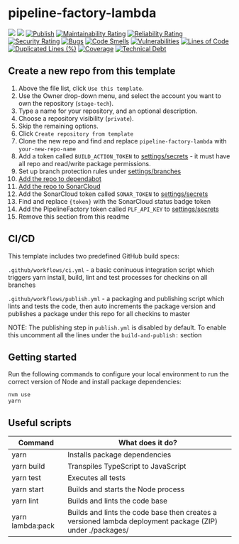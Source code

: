 # pipeline-factory-lambda

![](https://github.com/stage-tech/pipeline-factory-lambda/workflows/Continuous%20Integration/badge.svg) ![](https://github.com/stage-tech/pipeline-factory-lambda/workflows/Publish/badge.svg)
[![Publish](https://github.com/stage-tech/pipeline-factory-lambda/workflows/Publish/badge.svg)](https://github.com/stage-tech/pipeline-factory-lambda/actions?query=workflow%3A%22Publish%22)
[![Maintainability Rating](https://sonarcloud.io/api/project_badges/measure?project=stage-tech_pipeline-factory-lambda&metric=sqale_rating&token=37e02397f12383a2c9c57bafde89b2421f961466)](https://sonarcloud.io/dashboard?id=stage-tech_pipeline-factory-lambda)
[![Reliability Rating](https://sonarcloud.io/api/project_badges/measure?project=stage-tech_pipeline-factory-lambda&metric=reliability_rating&token=37e02397f12383a2c9c57bafde89b2421f961466)](https://sonarcloud.io/dashboard?id=stage-tech_pipeline-factory-lambda)
[![Security Rating](https://sonarcloud.io/api/project_badges/measure?project=stage-tech_pipeline-factory-lambda&metric=security_rating&token=37e02397f12383a2c9c57bafde89b2421f961466)](https://sonarcloud.io/dashboard?id=stage-tech_pipeline-factory-lambda)
[![Bugs](https://sonarcloud.io/api/project_badges/measure?project=stage-tech_pipeline-factory-lambda&metric=bugs&token=37e02397f12383a2c9c57bafde89b2421f961466)](https://sonarcloud.io/dashboard?id=stage-tech_pipeline-factory-lambda)
[![Code Smells](https://sonarcloud.io/api/project_badges/measure?project=stage-tech_pipeline-factory-lambda&metric=code_smells&token=37e02397f12383a2c9c57bafde89b2421f961466)](https://sonarcloud.io/dashboard?id=stage-tech_pipeline-factory-lambda)
[![Vulnerabilities](https://sonarcloud.io/api/project_badges/measure?project=stage-tech_pipeline-factory-lambda&metric=vulnerabilities&token=37e02397f12383a2c9c57bafde89b2421f961466)](https://sonarcloud.io/dashboard?id=stage-tech_pipeline-factory-lambda)
[![Lines of Code](https://sonarcloud.io/api/project_badges/measure?project=stage-tech_pipeline-factory-lambda&metric=ncloc&token=37e02397f12383a2c9c57bafde89b2421f961466)](https://sonarcloud.io/dashboard?id=stage-tech_pipeline-factory-lambda)
[![Duplicated Lines (%)](https://sonarcloud.io/api/project_badges/measure?project=stage-tech_pipeline-factory-lambda&metric=duplicated_lines_density&token=37e02397f12383a2c9c57bafde89b2421f961466)](https://sonarcloud.io/dashboard?id=stage-tech_pipeline-factory-lambda)
[![Coverage](https://sonarcloud.io/api/project_badges/measure?project=stage-tech_pipeline-factory-lambda&metric=coverage&token=37e02397f12383a2c9c57bafde89b2421f961466)](https://sonarcloud.io/dashboard?id=stage-tech_pipeline-factory-lambda)
[![Technical Debt](https://sonarcloud.io/api/project_badges/measure?project=stage-tech_pipeline-factory-lambda&metric=sqale_index&token=37e02397f12383a2c9c57bafde89b2421f961466)](https://sonarcloud.io/dashboard?id=stage-tech_pipeline-factory-lambda)

## Create a new repo from this template

1. Above the file list, click `Use this template`.
2. Use the Owner drop-down menu, and select the account you want to own the repository (`stage-tech`).
3. Type a name for your repository, and an optional description.
4. Choose a repository visibility (`private`).
5. Skip the remaining options.
6. Click `Create repository from template`
7. Clone the new repo and find and replace `pipeline-factory-lambda` with `your-new-repo-name`
8. Add a token called `BUILD_ACTION_TOKEN` to [settings/secrets](settings/secrets) - it must have all repo and read/write package permissions.
9. Set up branch protection rules under [settings/branches](settings/branches)
10. [Add the repo to dependabot](https://app.dependabot.com/accounts/stage-tech/add)
11. [Add the repo to SonarCloud](https://sonarcloud.io/organizations/stage-tech/projects)
12. Add the SonarCloud token called `SONAR_TOKEN` to [settings/secrets](settings/secrets)
13. Find and replace `{token}` with the SonarCloud status badge token
14. Add the PipelineFactory token called `PLF_API_KEY` to [settings/secrets](settings/secrets)
15. Remove this section from this readme

## CI/CD

This template includes two predefined GitHub build specs:

`.github/workflows/ci.yml` - a basic coninuous integration script which triggers yarn install, build, lint and test processes for checkins on all branches

`.github/workflows/publish.yml` - a packaging and publishing script which lints and tests the code, then auto increments the package version and publishes a package under this repo for all checkins to master

NOTE: The publishing step in `publish.yml` is disabled by default. To enable this uncomment all the lines under the `build-and-publish:` section

## Getting started

Run the following commands to configure your local environment to run the correct version of Node and install package dependencies:

```shell
nvm use
yarn
```

## Useful scripts

| Command          | What does it do?                                                                                          |
| ---------------- | --------------------------------------------------------------------------------------------------------- |
| yarn             | Installs package dependencies                                                                             |
| yarn build       | Transpiles TypeScript to JavaScript                                                                       |
| yarn test        | Executes all tests                                                                                        |
| yarn start       | Builds and starts the Node process                                                                        |
| yarn lint        | Builds and lints the code base                                                                            |
| yarn lambda:pack | Builds and lints the code base then creates a versioned lambda deployment package (ZIP) under ./packages/ |
